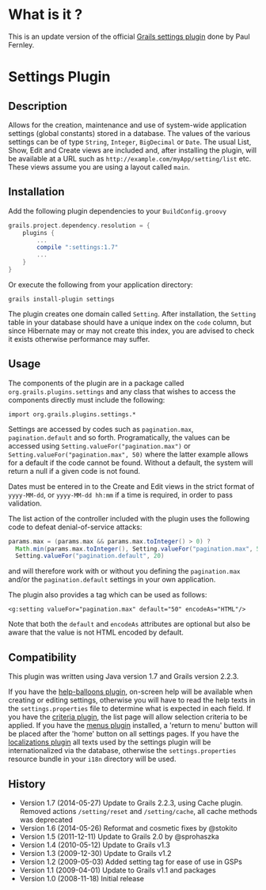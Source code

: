 # What is it ?

This is an update version of the official [Grails settings plugin](http://www.grails.org/plugin/settings) done by Paul Fernley.

# Settings Plugin

## Description

Allows for the creation, maintenance and use of system-wide application settings (global constants) stored in a database.
The values of the various settings can be of type `String`, `Integer`, `BigDecimal` or `Date`.
The usual List, Show, Edit and Create views are included and, after installing the plugin, will be available at a URL such as `http://example.com/myApp/setting/list` etc. 
These views assume you are using a layout called `main`.

## Installation

Add the following plugin dependencies to your `BuildConfig.groovy`
```groovy
grails.project.dependency.resolution = {
    plugins {
        ...
        compile ":settings:1.7"
        ...
    }
}
```

Or execute the following from your application directory:
```
grails install-plugin settings
```


The plugin creates one domain called `Setting`. 
After installation, the `Setting` table in your database should have a unique index on the `code` column, but since Hibernate may or may not create this index, you are advised to check it exists otherwise performance may suffer. 

## Usage

The components of the plugin are in a package called `org.grails.plugins.settings` and any class that wishes to access the components directly must include the following:
```
import org.grails.plugins.settings.*
```

Settings are accessed by codes such as `pagination.max`, `pagination.default` and so forth. 
Programatically, the values can be accessed using `Setting.valueFor("pagination.max")` or `Setting.valueFor("pagination.max", 50)` where the latter example allows for a default if the code cannot be found. 
Without a default, the system will return a null if a given code is not found.

Dates must be entered in to the Create and Edit views in the strict format of `yyyy-MM-dd`, or `yyyy-MM-dd hh:mm` if a time is required, in order to pass validation.

The list action of the controller included with the plugin uses the following code to defeat denial-of-service attacks:

```groovy
params.max = (params.max && params.max.toInteger() > 0) ?
  Math.min(params.max.toInteger(), Setting.valueFor("pagination.max", 50)) :
  Setting.valueFor("pagination.default", 20)
```

and will therefore work with or without you defining the `pagination.max` and/or the `pagination.default` settings in your own application.

The plugin also provides a tag which can be used as follows:
```gsp
<g:setting valueFor="pagination.max" default="50" encodeAs="HTML"/>
```

Note that both the `default` and `encodeAs` attributes are optional but also be aware that the value is not HTML encoded by default.


## Compatibility

This plugin was written using Java version 1.7 and Grails version 2.2.3.

If you have the [help-balloons plugin](http://grails.org/plugin/help-balloons), on-screen help will be available when creating or editing settings, 
otherwise you will have to read the help texts in the `settings.properties` file to determine what is expected in each field. 
If you have the [criteria plugin](http://grails.org/plugin/criteria), the list page will allow selection criteria to be applied. 
If you have the [menus plugin](http://grails.org/plugin/menus) installed, a 'return to menu' button will be placed after the 'home' button on all settings pages. 
If you have the [localizations plugin](http://grails.org/plugin/localizations) all texts used by the settings plugin will be internationalized via the database, 
otherwise the `settings.properties` resource bundle in your `i18n` directory will be used.

## History
* Version 1.7 (2014-05-27) Update to Grails 2.2.3, using Cache plugin. Removed actions `/setting/reset` and `/setting/cache`, all cache methods was deprecated
* Version 1.6 (2014-05-26) Reformat and cosmetic fixes by @stokito 
* Version 1.5 (2011-12-11) Update to Grails 2.0 by @sprohaszka
* Version 1.4 (2010-05-12) Update to Grails v1.3
* Version 1.3 (2009-12-30) Update to Grails v1.2
* Version 1.2 (2009-05-03) Added setting tag for ease of use in GSPs
* Version 1.1 (2009-04-01) Update to Grails v1.1 and packages
* Version 1.0 (2008-11-18) Initial release